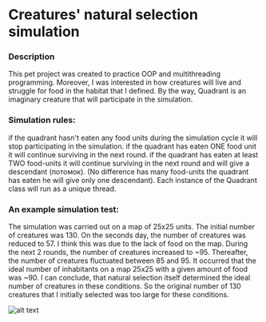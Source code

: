 # Creatures' natural selection simulation
### Description
This pet project was created to practice OOP and multithreading programming. Moreover, I was interested in how creatures will live and struggle for food in the habitat that I defined. By the way, Quadrant is an imaginary creature that will participate in the simulation.

### Simulation rules:
if the quadrant hasn't eaten any food units during the simulation cycle it will stop participating in the simulation.
if the quadrant has eaten ONE food unit it will continue surviving in the next round.
if the quadrant has eaten at least TWO food-units it will continue surviving in the next round and will give a descendant (потомок). (No difference has many food-units the quadrant has eaten he will give only one descendant).
Each instance of the Quadrant class will run as a unique thread.

### An example simulation test:
The simulation was carried out on a map of 25x25 units. The initial number of creatures was 130. On the seconds day, the number of creatures was reduced to 57. I think this was due to the lack of food on the map. During the next 2 rounds, the number of creatures increased to ~95. Thereafter, the number of creatures fluctuated between 85 and 95. It occurred that the ideal number of inhabitants on a map 25x25 with a given amount of food was ~90. I can conclude, that natural selection itself determined the ideal number of creatures in these conditions. So the original number of 130 creatures that I initially selected was too large for these conditions.
 
 ![alt text](https://lh3.googleusercontent.com/nFGRFenpO82BUco1s0ZZVHwrJ9RMaTPKQdIMktOHK-J6woQcsskkpF0lScvw70SoxcVqQscmArFp2RyN11Rbls3yEKe_EuiIu6QDALDyCgfFJ53gzYb9DgwINXdOaEqpXaKOeowy9mk2GweBwDE5MIMEjsdRf_6X6ZXlArFN9Ax9agtGfQMO4UJO9AeE-v9BfwWoU-Qtq0VVVraFlStjevOsLGBKCliuIOSl_pjiBgACw_8PFWldcoVOv3XKG9TYHDUzhDwMUjfCr--sLZ4_FYT8JM-ZZblmGv7yqmgF1_RA3HVOs07KmAEvSlN9NO-vV5MKrgRmgoCnyQdR1Rfl0v9K_jfvMrmknJBT67fOHeXHkpXvls-l-nQZg_IIQKqnTOcYMWlPVcKOOiCXrfXv3ukuQR3OPoxF1gnL-4WI9uelpAplCvLCGbutq4E7ed3NOdysmOEmk4K34au4xsW-HrOJCrwFZFQMeoOp0Z6rXn8St4H-o9dBb7GBv3U_BD5K2qmHqpbn3F3CQh-yvaM4pFn5dgducIkf-9WAJydWK0BUSZSLVJKmrnW0l5DBPbwqBi4ilO4iWlWgVsTltBIhpbc_fQP48L6RD2sV06bNQb_W94S7DfkV_nR5jfRHiwnEjjxZHD4Bo1Ap7jTwStW2qo03LpX_Fxj1ao_Xb2kdtYi9GXpiSG_fu_ExlP9rus5wHjxywmdaQgfJ8LpM0nBe9Ow=w959-h620-no?authuser=0)

